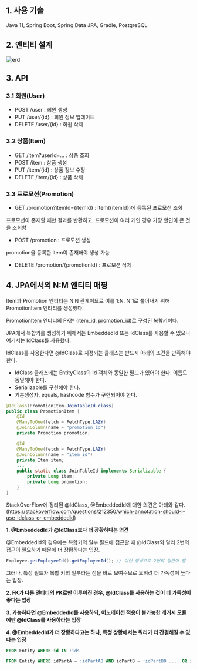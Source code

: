## 1. 사용 기술

Java 11, Spring Boot, Spring Data JPA, Gradle, PostgreSQL

## 2. 엔티티 설계

![erd](https://github.com/chrismrkr/toyproject-user-item-promotion-example/assets/62477958/313c280d-d956-48ec-a5e8-d6b90fdd3030)

## 3. API

### 3.1 회원(User)

+ POST /user : 회원 생성
+ PUT /user/{id} : 회원 정보 업데이트 
+ DELETE /user/{id} : 회원 삭제

### 3.2 상품(Item)

+ GET /item?userId=... : 상품 조회
+ POST /item : 상품 생성
+ PUT /item/{id} : 상품 정보 수정
+ DELETE /item/{id} : 상품 삭제

### 3.3 프로모션(Promotion)

+ GET /promotion?itemId={itemId} : item({itemId})에 등록된 프로모션 조회

프로모션이 존재할 때만 결과를 반환하고, 프로모션이 여러 개인 경우 가장 할인이 큰 것을 조회함

+ POST /promotion : 프로모션 생성

promotion을 등록한 item이 존재해야 생성 가능

+ DELETE /promotion/{promotionId} : 프로모션 삭제

## 4. JPA에서의 N:M 엔티티 매핑

Item과 Promotion 엔티티는 N:N 관계이므로 이를 1:N, N:1로 풀어내기 위해 PromotionItem 엔티티를 생성했다.

PromotionItem 엔티티의 PK는 (item_id, promotion_id)로 구성된 복합키이다.

JPA에서 복합키를 생성하기 위해서는 EmbeddedId 또는 IdClass를 사용할 수 있으나 여기서는 IdClass를 사용했다.

IdClass를 사용한다면 @IdClass로 지정되는 큻래스는 반드시 아래의 조건을 만족해야 한다.

+ IdClass 클래스에는 EntityClass의 Id 객체와 동일한 필드가 있어야 한다. 이름도 동일해야 한다.
+ Serializable를 구현해야 한다.
+ 기본생성자, equals, hashcode 함수가 구현되어야 한다.

```java
@IdClass(PromotionItem.JoinTableId.class)
public class PromotionItem {
    @Id
    @ManyToOne(fetch = FetchType.LAZY)
    @JoinColumn(name = "promotion_id")
    private Promotion promotion;

    @Id
    @ManyToOne(fetch = FetchType.LAZY)
    @JoinColumn(name = "item_id")
    private Item item;
    ...
    public static class JoinTableId implements Serializable {
        private Long item;
        private Long promotion;
    }
}
```

StackOverFlow에 정리된 @IdClass, @EmbeddedId에 대한 의견은 아래와 같다. (https://stackoverflow.com/questions/212350/which-annotation-should-i-use-idclass-or-embeddedid)

**1. @EmbeddedId가 @IdClass보다 더 장황하다는 의견**

@EmbeddedId의 경우에는 복합키의 일부 필드에 접근할 때 @IdClass와 달리 2번의 접근이 필요하기 때문에 더 장황하다는 입장.

```java
Employee.getEmployeeId().getEmployerId(); // 이런 방식으로 2번의 접근이 필
```

그러나, 특정 필드가 복합 키의 일부라는 점을 바로 보여주므로 오히려 더 가독성이 높다는 입장.

**2. FK가 다른 엔티티의 PK로만 이루어진 경우, @IdClass를 사용하는 것이 더 가독성이 좋다는 입장**

**3. 가능하다면 @EmbeddedId를 사용하되, 어노테이션 적용이 불가능한 레거시 모듈에만 @IdClass를 사용하라는 입장**

**4. @EmbeddedId가 더 장황하다고는 하나, 특정 상황에서는 쿼리가 더 간결해질 수 있다는 입장**

```sql
FROM Entity WHERE id IN :ids
```

```sql
FROM Entity WHERE idPartA = :idPartA0 AND idPartB = :idPartB0 .... OR idPartA = :idPartAN AND idPartB = :idPartBN
```







